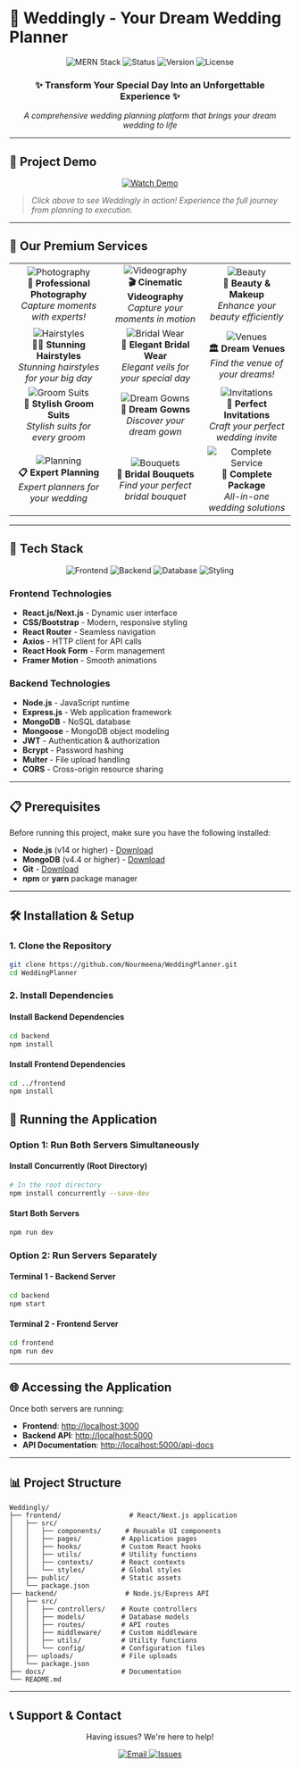# 💍 Weddingly - Your Dream Wedding Planner

<div align="center">
  <img src="https://img.shields.io/badge/MERN-Stack-blue?style=for-the-badge&logo=react&logoColor=white" alt="MERN Stack">
  <img src="https://img.shields.io/badge/Status-Active-success?style=for-the-badge" alt="Status">
  <img src="https://img.shields.io/badge/Version-1.0.0-informational?style=for-the-badge" alt="Version">
  <img src="https://img.shields.io/badge/License-MIT-yellow?style=for-the-badge" alt="License">
</div>

<div align="center">
  <h3>✨ Transform Your Special Day Into an Unforgettable Experience ✨</h3>
  <p><em>A comprehensive wedding planning platform that brings your dream wedding to life</em></p>
</div>

---

## 🎥 Project Demo

<div align="center">
  <a href="https://www.youtube.com/watch?v=your-video-id">
    <img src="https://img.shields.io/badge/▶️%20Watch%20Demo-FF0000?style=for-the-badge&logo=youtube&logoColor=white" alt="Watch Demo">
  </a>
</div>

> *Click above to see Weddingly in action! Experience the full journey from planning to execution.*

---

## 🌟 Our Premium Services

<div align="center">
  <table>
    <tr>
      <td align="center">
        <img src="https://img.icons8.com/dusk/64/000000/camera.png" alt="Photography">
        <br><strong>📸 Professional Photography</strong>
        <br><em>Capture moments with experts!</em>
      </td>
      <td align="center">
        <img src="https://img.icons8.com/dusk/64/000000/video-camera.png" alt="Videography">
        <br><strong>🎬 Cinematic Videography</strong>
        <br><em>Capture your moments in motion</em>
      </td>
      <td align="center">
        <img src="https://img.icons8.com/dusk/64/000000/makeup-brushes.png" alt="Beauty">
        <br><strong>💄 Beauty & Makeup</strong>
        <br><em>Enhance your beauty efficiently</em>
      </td>
    </tr>
    <tr>
      <td align="center">
        <img src="https://img.icons8.com/dusk/64/000000/hair-dryer.png" alt="Hairstyles">
        <br><strong>💇‍♀️ Stunning Hairstyles</strong>
        <br><em>Stunning hairstyles for your big day</em>
      </td>
      <td align="center">
        <img src="https://img.icons8.com/dusk/64/000000/wedding-dress.png" alt="Bridal Wear">
        <br><strong>👗 Elegant Bridal Wear</strong>
        <br><em>Elegant veils for your special day</em>
      </td>
      <td align="center">
        <img src="https://img.icons8.com/dusk/64/000000/venue.png" alt="Venues">
        <br><strong>🏛️ Dream Venues</strong>
        <br><em>Find the venue of your dreams!</em>
      </td>
    </tr>
    <tr>
      <td align="center">
        <img src="https://img.icons8.com/dusk/64/000000/tuxedo.png" alt="Groom Suits">
        <br><strong>🤵 Stylish Groom Suits</strong>
        <br><em>Stylish suits for every groom</em>
      </td>
      <td align="center">
        <img src="https://img.icons8.com/dusk/64/000000/wedding-dress.png" alt="Dream Gowns">
        <br><strong>👰 Dream Gowns</strong>
        <br><em>Discover your dream gown</em>
      </td>
      <td align="center">
        <img src="https://img.icons8.com/dusk/64/000000/wedding-invitation.png" alt="Invitations">
        <br><strong>💌 Perfect Invitations</strong>
        <br><em>Craft your perfect wedding invite</em>
      </td>
    </tr>
    <tr>
      <td align="center">
        <img src="https://img.icons8.com/dusk/64/000000/planner.png" alt="Planning">
        <br><strong>📋 Expert Planning</strong>
        <br><em>Expert planners for your wedding</em>
      </td>
      <td align="center">
        <img src="https://img.icons8.com/dusk/64/000000/bouquet.png" alt="Bouquets">
        <br><strong>🌸 Bridal Bouquets</strong>
        <br><em>Find your perfect bridal bouquet</em>
      </td>
      <td align="center">
        <img src="https://img.icons8.com/dusk/64/000000/diamond-ring.png" alt="Complete Service">
        <br><strong>💎 Complete Package</strong>
        <br><em>All-in-one wedding solutions</em>
      </td>
    </tr>
  </table>
</div>

---

## 🚀 Tech Stack

<div align="center">
  <img src="https://img.shields.io/badge/Frontend-React%20%7C%20Next.js-61DAFB?style=for-the-badge&logo=react&logoColor=white" alt="Frontend">
  <img src="https://img.shields.io/badge/Backend-Node.js%20%7C%20Express.js-339933?style=for-the-badge&logo=node.js&logoColor=white" alt="Backend">
  <img src="https://img.shields.io/badge/Database-MongoDB-47A248?style=for-the-badge&logo=mongodb&logoColor=white" alt="Database">
  <img src="https://img.shields.io/badge/Styling-Tailwind%20CSS-38B2AC?style=for-the-badge&logo=tailwind-css&logoColor=white" alt="Styling">
</div>

### Frontend Technologies
- **React.js/Next.js** - Dynamic user interface
- **CSS/Bootstrap** - Modern, responsive styling
- **React Router** - Seamless navigation
- **Axios** - HTTP client for API calls
- **React Hook Form** - Form management
- **Framer Motion** - Smooth animations

### Backend Technologies
- **Node.js** - JavaScript runtime
- **Express.js** - Web application framework
- **MongoDB** - NoSQL database
- **Mongoose** - MongoDB object modeling
- **JWT** - Authentication & authorization
- **Bcrypt** - Password hashing
- **Multer** - File upload handling
- **CORS** - Cross-origin resource sharing

---

## 📋 Prerequisites

Before running this project, make sure you have the following installed:

- **Node.js** (v14 or higher) - [Download](https://nodejs.org/)
- **MongoDB** (v4.4 or higher) - [Download](https://www.mongodb.com/try/download/community)
- **Git** - [Download](https://git-scm.com/)
- **npm** or **yarn** package manager

---

## 🛠️ Installation & Setup

### 1. Clone the Repository
```bash
git clone https://github.com/Nourmeena/WeddingPlanner.git
cd WeddingPlanner
```

### 2. Install Dependencies

#### Install Backend Dependencies
```bash
cd backend
npm install
```

#### Install Frontend Dependencies
```bash
cd ../frontend
npm install
```

## 🚀 Running the Application

### Option 1: Run Both Servers Simultaneously

#### Install Concurrently (Root Directory)
```bash
# In the root directory
npm install concurrently --save-dev
```

#### Start Both Servers
```bash
npm run dev
```

### Option 2: Run Servers Separately

#### Terminal 1 - Backend Server
```bash
cd backend
npm start
```

#### Terminal 2 - Frontend Server
```bash
cd frontend
npm run dev
```

---

## 🌐 Accessing the Application

Once both servers are running:

- **Frontend**: [http://localhost:3000](http://localhost:3000)
- **Backend API**: [http://localhost:5000](http://localhost:5000)
- **API Documentation**: [http://localhost:5000/api-docs](http://localhost:5000/api-docs)

---

## 📊 Project Structure

```
Weddingly/
├── frontend/                 # React/Next.js application
│   ├── src/
│   │   ├── components/      # Reusable UI components
│   │   ├── pages/          # Application pages
│   │   ├── hooks/          # Custom React hooks
│   │   ├── utils/          # Utility functions
│   │   ├── contexts/       # React contexts
│   │   └── styles/         # Global styles
│   ├── public/             # Static assets
│   └── package.json
├── backend/                 # Node.js/Express API
│   ├── src/
│   │   ├── controllers/    # Route controllers
│   │   ├── models/         # Database models
│   │   ├── routes/         # API routes
│   │   ├── middleware/     # Custom middleware
│   │   ├── utils/          # Utility functions
│   │   └── config/         # Configuration files
│   ├── uploads/            # File uploads
│   └── package.json
├── docs/                   # Documentation
└── README.md
```

---


## 📞 Support & Contact

<div align="center">
  <p>Having issues? We're here to help!</p>
  
  <a href="mailto:nouraan2004@gmail.com">
    <img src="https://img.shields.io/badge/Email-support@weddingly.com-red?style=for-the-badge&logo=gmail&logoColor=white" alt="Email">
  </a>
  
  <a href="https://github.com/Nourmeena/WeddingPlanner/issues">
    <img src="https://img.shields.io/badge/Issues-GitHub-black?style=for-the-badge&logo=github&logoColor=white" alt="Issues">
  </a>
</div>


